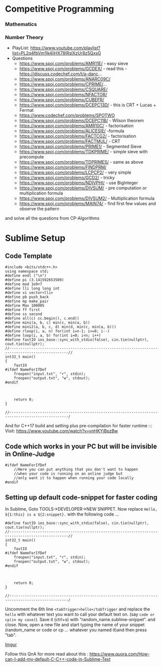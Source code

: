 # Competitive Programming
### Mathematics

### Number Theory
* PlayList: https://www.youtube.com/playlist?list=PL2q4fbVm1Ik4liHX78IRslXzUr8z5QxsG
* Questions 
   - https://www.spoj.com/problems/AMR11E/ - easy sieve 
   - https://www.spoj.com/problems/GCDEX/  - read this - https://discuss.codechef.com/t/a-danc...
   - https://www.spoj.com/problems/ANARC09C/
   - https://www.spoj.com/problems/CPRIME/...
   - https://www.spoj.com/problems/CSQUARE/
   - https://www.spoj.com/problems/NFACTOR/
   - https://www.spoj.com/problems/CUBEFR/
   - https://www.spoj.com/problems/DCEPC13D/ - this is CRT + Lucas + Fermat
   - https://www.codechef.com/problems/SPOTWO
   - https://www.spoj.com/problems/DCEPC11B/ - Wilson theorem
   - https://www.spoj.com/problems/AMR10C/ - factorisation
   - https://www.spoj.com/problems/ALICESIE/ -formula
   - https://www.spoj.com/problems/FACTCG2/ - factorisation
   - https://www.spoj.com/problems/FACTMUL/ - CRT
   - https://www.spoj.com/problems/PRIME1/ - Segmented Sieve
   - https://www.spoj.com/problems/TDKPRIME/ - simple sieve with precompute
   - https://www.spoj.com/problems/TDPRIMES/ - same as above
   - https://www.spoj.com/problems/FINDPRM/
   - https://www.spoj.com/problems/LCPCP2/ - very simple
   - https://www.spoj.com/problems/GCD2/ - tricky
   - https://www.spoj.com/problems/NDIVPHI/ - use BigInteger
   - https://www.spoj.com/problems/DIVSUM/ - pre computation or multiplication formula
   - https://www.spoj.com/problems/DIVSUM2/ - Multiplication formula
   - https://www.spoj.com/problems/MAIN74/ - find first few values and observe the pattern
   
and solve all the questions from CP-Algorithms

# Sublime Setup

## Code Template

```
#include <bits/stdc++.h>
using namespace std;
#define endl ("\n")
#define pi (3.141592653589)
#define mod 1e9+7
#define lli long long int
#define vi vector<lli>
#define pb push_back
#define mp make_pair
#define Max 100005
#define ff first
#define ss second
#define all(c) cc.begin(), c.end()
#define mini(a, b, c) min(c, min(a, b))
#define mini2(a, b, c, d) min(d, min(c, min(a, b)))
#define rloop(i, a, n) for(int i=n-1; i>=0; i--)
#define loop(i, a, b) for(int i=0; i<n; i++)
#define fastIO ios_base::sync_with_stdio(false), cin.tie(nullptr), cout.tie(nullptr);
//-------------------------------------------------------------------------------------------------//
int32_t main()
{
	fastIO
#ifdef NameForIfDef
	freopen("input.txt", "r", stdin);
	freopen("output.txt", "w", stdout);
#endif



	return 0;
}

//-------------------------------------------------------------------------------------------------/
```
And for C++17 build and setting plus pre-compilation for faster runtime :::
Visit: https://www.youtube.com/watch?v=ynHKYjBpzBw


## Code which works in your PC but will be invisible in Online-Judge
```
#ifdef NameForIfDef
	//Here you can put anything that you don't want to happen 
	//when your code is running on an online judge but
	//only want it to happen when running your code locally 
#endif
```

## Setting up default code-snippet for faster coding 
In Sublime, Goto TOOLS->DEVELOPER->NEW SNIPPET.
Now replace  ```Hello, ${1:this} is a ${2:snippet}.``` with the following code ...
```
#define fastIO ios_base::sync_with_stdio(false), cin.tie(nullptr), cout.tie(nullptr);
//-------------------------------------------------------------------------------------------------//
int32_t main()
{
	fastIO
#ifdef NameForIfDef
	freopen("input.txt", "r", stdin);
	freopen("output.txt", "w", stdout);
#endif



	return 0;
}

//-------------------------------------------------------------------------------------------------/
```
Uncomment the 6th line ```<tabTrigger>hello</tabTrigger``` and replace the ```hello``` with whatever text you want to call your default text on. (say ```code or cp(in my case)```).
Save it (ctrl+s) with “random_name.sublime-snippet”. and close.
Now, open a new file and start typing the name of your snippet (random_name or code or cp ... whatever you named it)and then press "tab".

[Imgur](https://imgur.com/OnsmxON)

Follow this QnA for more read about this : https://www.quora.com/How-can-I-add-my-default-C-C++-code-in-Sublime-Text


